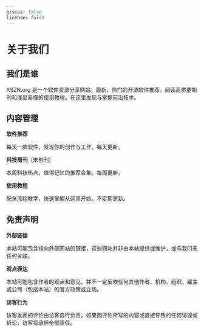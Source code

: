 ```yaml
---
giscus: false
license: false
---
```


# 关于我们

## 我们是谁

XSZN.org 是一个软件资源分享网站。最新、热门的开源软件推荐，阅读高质量期刊和浅显易懂的使用教程。在这里发现与掌握前沿技术。

## 内容管理

**软件推荐**

每天一款软件，发现你的创作与工作。每天更新。

**科技周刊**（未创刊）

本周科技热点，值得记忆的推荐合集。每周更新。

**使用教程**

配全流程教学，快速掌握从这里开始。不定期更新。

## 免责声明

**外部链接**

本站可能包含指向外部网站的链接，这些网站并非由本站提供或维护，或与我们无任何关联。

**观点表达**

本站可能包含作者的观点和意见，并不一定反映任何其他作者、机构、组织、雇主或公司（包括本站）的官方政策或立场。

**访客行为**

访客发表的评论由访客自行负责，如果因评论所写的内容或直接导致的任何诽谤或诉讼，访客将承担全部责任。